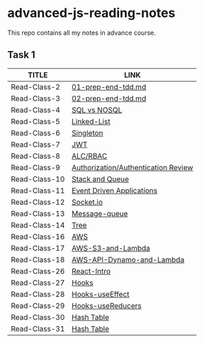 # advanced-js-reading-notes
This repo contains all my notes in advance course.

## Task 1 


| TITLE  | LINK |
| --------  | -------- |
| Read-Class-2    | [01-prep-end-tdd.md](https://github.com/Oubaida996/advanced-js-reading-notes/blob/main/01-prep-end-tdd.md) | 
|Read-Class-3     |[02-prep-end-tdd.md](https://github.com/Oubaida996/advanced-js-reading-notes/blob/main/02-prep-end-tdd.md)  |
|Read-Class-4     |[SQL vs NOSQL](https://github.com/Oubaida996/advanced-js-reading-notes/blob/sql-vs-nosql/sql-vs-nosql.md)  |
|Read-Class-5     |[Linked-List](https://github.com/Oubaida996/advanced-js-reading-notes/blob/main/linked-list.md)  |
|Read-Class-6     |[Singleton](https://github.com/Oubaida996/advanced-js-reading-notes/blob/main/singleton-class-6.md)  |
|Read-Class-7     |[JWT](https://github.com/Oubaida996/advanced-js-reading-notes/blob/main/class-reading-07.md)  |
|Read-Class-8     |[ALC/RBAC](https://github.com/Oubaida996/advanced-js-reading-notes/blob/main/class-08-ACL.md)  |  
|Read-Class-9     |[Authorization/Authentication Review](https://github.com/Oubaida996/advanced-js-reading-notes/blob/main/review-authorization-and-authentication.md)  | 
|Read-Class-10     |[Stack and Queue](https://github.com/Oubaida996/advanced-js-reading-notes/blob/main/class-10-stack-and-queue.md)  |  
|Read-Class-11     |[Event Driven Applications](https://github.com/Oubaida996/advanced-js-reading-notes/blob/main/class-11-event-driven.md)  |  
|Read-Class-12     |[Socket.io](https://github.com/Oubaida996/advanced-js-reading-notes/blob/main/class-12-socket.io.md)  |  
|Read-Class-13     |[Message-queue](https://github.com/Oubaida996/advanced-js-reading-notes/blob/main/class-13-message-queue.md)  |  
|Read-Class-14     |[Tree](https://github.com/Oubaida996/advanced-js-reading-notes/blob/main/class-tree-14.md)  |   
|Read-Class-16     |[AWS](https://github.com/Oubaida996/advanced-js-reading-notes/blob/main/class-16-AWS.md)  |   
|Read-Class-17     |[AWS-S3-and-Lambda](https://github.com/Oubaida996/advanced-js-reading-notes/blob/main/class-17-AWS-S3-and-Lambda.md)  |
|Read-Class-18     |[AWS-API-Dynamo-and-Lambda](https://github.com/Oubaida996/advanced-js-reading-notes/blob/main/class%3D18-AWS-API-Dynamo-and-Lambda.md)  |
|Read-Class-26     |[React-Intro](https://github.com/Oubaida996/advanced-js-reading-notes/blob/main/class-26-intro-react.md)  |
|Read-Class-27     |[Hooks](https://github.com/Oubaida996/advanced-js-reading-notes/blob/main/class-27-hooks.md)  |
|Read-Class-28     |[Hooks-useEffect](https://github.com/Oubaida996/advanced-js-reading-notes/blob/main/class-28-useEffect.md)  |
|Read-Class-29     |[Hooks-useReducers](https://github.com/Oubaida996/advanced-js-reading-notes/blob/main/class-29-useReducers.md)  |
|Read-Class-30     |[Hash Table](https://github.com/Oubaida996/advanced-js-reading-notes/blob/main/class-30-hashTable.md)  |
|Read-Class-31     |[Hash Table](https://github.com/Oubaida996/advanced-js-reading-notes/blob/main/class-31-context-api-hook.md)  |


